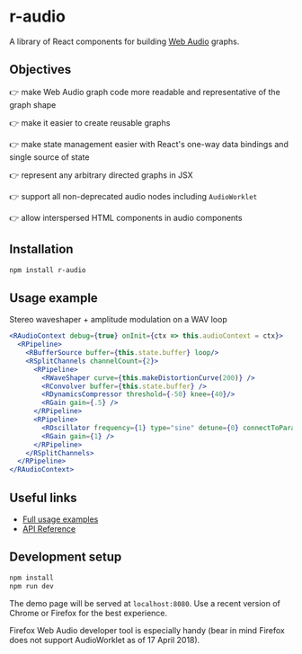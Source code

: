 # r-audio
A library of React components for building [Web Audio](https://www.w3.org/TR/webaudio/) graphs.

## Objectives
👉 make Web Audio graph code more readable and representative of the graph shape

👉 make it easier to create reusable graphs

👉 make state management easier with React's one-way data bindings and single source of state

👉 represent any arbitrary directed graphs in JSX

👉 support all non-deprecated audio nodes including `AudioWorklet`

👉 allow interspersed HTML components in audio components

## Installation

```bash
npm install r-audio
```

## Usage example

Stereo waveshaper + amplitude modulation on a WAV loop
```jsx
<RAudioContext debug={true} onInit={ctx => this.audioContext = ctx}>
  <RPipeline>
    <RBufferSource buffer={this.state.buffer} loop/>
    <RSplitChannels channelCount={2}>
      <RPipeline>
        <RWaveShaper curve={this.makeDistortionCurve(200)} />
        <RConvolver buffer={this.state.buffer} />
        <RDynamicsCompressor threshold={-50} knee={40}/>
        <RGain gain={.5} />
      </RPipeline>
      <RPipeline>
        <ROscillator frequency={1} type="sine" detune={0} connectToParam="gain" />
        <RGain gain={1} />
      </RPipeline>
    </RSplitChannels>
  </RPipeline>
</RAudioContext>
```

## Useful links
- [Full usage examples](https://github.com/bbc/r-audio/tree/master/examples)
- [API Reference](https://github.com/bbc/r-audio/wiki/API-Reference)

## Development setup

```bash
npm install
npm run dev
```

The demo page will be served at `localhost:8080`. Use a recent version of Chrome or Firefox for the best experience.

Firefox Web Audio developer tool is especially handy (bear in mind Firefox does not support AudioWorklet as of 17 April 2018).

